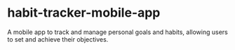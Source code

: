 # habit-tracker-mobile-app
A mobile app to track and manage personal goals and habits, allowing users to set and achieve their objectives.
